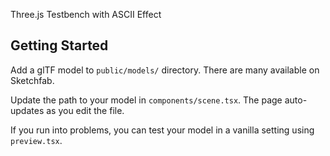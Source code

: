 Three.js Testbench with ASCII Effect

## Getting Started

Add a glTF model to `public/models/` directory. There are many available on Sketchfab.

Update the path to your model in `components/scene.tsx`. The page auto-updates as you edit the file.

If you run into problems, you can test your model in a vanilla setting using `preview.tsx`.

